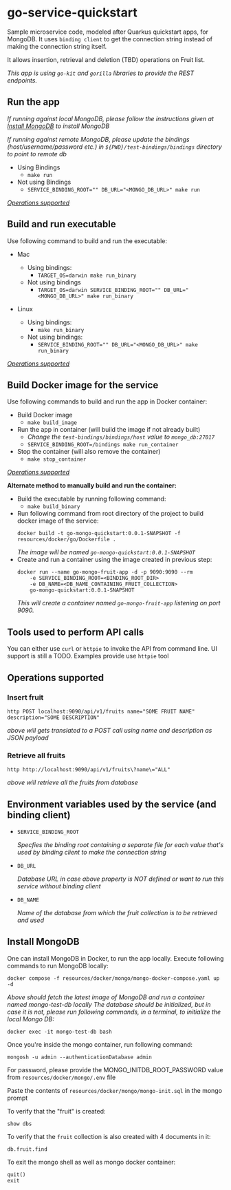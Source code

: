 # go-service-quickstart
Sample microservice code, modeled after Quarkus quickstart apps, for MongoDB. It uses `binding client`
to get the connection string instead of making the connection string itself.

It allows insertion, retrieval and deletion (TBD) operations on Fruit list.

_This app is using `go-kit` and `gorilla` libraries to provide the REST endpoints._

## Run the app
_If running against local MongoDB, please follow the instructions given at
[Install MongoDB](#install-mongodb) to install MongoDB_

_If running against remote MongoDB, please update the bindings (host/username/password etc.)
in `${PWD}/test-bindings/bindings` directory to point to remote db_
 
  * Using Bindings
    * `make run`
  * Not using Bindings
    * `SERVICE_BINDING_ROOT="" DB_URL="<MONGO_DB_URL>" make run`

_[Operations supported](#operations-supported)_


## Build and run executable
Use following command to build and run the executable:

* Mac
  * Using bindings:
    * `TARGET_OS=darwin make run_binary`
  * Not using bindings
    * `TARGET_OS=darwin SERVICE_BINDING_ROOT="" DB_URL="<MONGO_DB_URL>" make run_binary`

* Linux 
  * Using bindings:
    * `make run_binary`
  * Not using bindings:
    * `SERVICE_BINDING_ROOT="" DB_URL="<MONGO_DB_URL>" make run_binary`

_[Operations supported](#operations-supported)_


## Build Docker image for the service
Use following commands to build and run the app in Docker container:

* Build Docker image
  * `make build_image`
* Run the app in container (will build the image if not already built)
  * _Change the `test-bindings/bindings/host` value to `mongo_db:27017`_
  * `SERVICE_BINDING_ROOT=/bindings make run_container`
* Stop the container (will also remove the container)
  * `make stop_container`

_[Operations supported](#operations-supported)_


**Alternate method to manually build and run the container:**

* Build the executable by running following command:
  * `make build_binary`
* Run following command from root directory of the project to build docker image of the service:
  ```
  docker build -t go-mongo-quickstart:0.0.1-SNAPSHOT -f resources/docker/go/Dockerfile .
  ```
  _The image will be named `go-mongo-quickstart:0.0.1-SNAPSHOT`_
* Create and run a container using the image created in previous step:
  ```
  docker run --name go-mongo-fruit-app -d -p 9090:9090 --rm
      -e SERVICE_BINDING_ROOT=<BINDING_ROOT_DIR>
      -e DB_NAME=<DB_NAME_CONTAINING_FRUIT_COLLECTION>
      go-mongo-quickstart:0.0.1-SNAPSHOT
  ```
  _This will create a container named `go-mongo-fruit-app` listening on port 9090._  

## Tools used to perform API calls
You can either use `curl` or `httpie` to invoke the API from command line.
UI support is still a TODO. Examples provide use `httpie` tool

## Operations supported
### Insert fruit

`http POST localhost:9090/api/v1/fruits name="SOME FRUIT NAME" description="SOME DESCRIPTION"`

_above will gets translated to a POST call using name and description as JSON payload_

### Retrieve all fruits

`http http://localhost:9090/api/v1/fruits\?name\="ALL"`

_above will retrieve all the fruits from database_


## Environment variables used by the service (and binding client)
* `SERVICE_BINDING_ROOT`

  _Specfies the binding root containing a separate file for each value that's used by
   binding client to make the connection string_
* `DB_URL`

  _Database URL in case above property is NOT defined or want to run this service without binding client_
* `DB_NAME`

  _Name of the database from which the fruit collection is to be retrieved and used_


## Install MongoDB
One can install MongoDB in Docker, to run the app locally. Execute following commands
to run MongoDB locally:

`docker compose -f resources/docker/mongo/mongo-docker-compose.yaml up -d`

_Above should fetch the latest image of MongoDB and run a container named mongo-test-db locally
The database should be initialized, but in case it is not, please run
following commands, in a terminal, to initialize the local Mongo DB:_

`docker exec -it mongo-test-db bash`

Once you're inside the mongo container, run following command:

`mongosh -u admin --authenticationDatabase admin`

For password, please provide the MONGO_INITDB_ROOT_PASSWORD value from `resources/docker/mongo/.env` file

Paste the contents of `resources/docker/mongo/mongo-init.sql` in the mongo prompt

To verify that the "fruit" is created:

`show dbs`

To verify that the `fruit` collection is also created with 4 documents in it:

`db.fruit.find`

To exit the mongo shell as well as mongo docker container:
```
quit()
exit 
```
